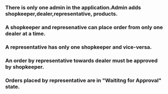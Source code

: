 ### There is only one admin in the application.Admin adds shopkeeper,dealer,representative, products. 
### A shopkeeper and represenative can place order from only one dealer at a time.
### A representative has only one shopkeeper and vice-versa.
### An order by representative towards dealer must be approved by shopkeeper.
### Orders placed by representative are in "Waititng for Approval" state.